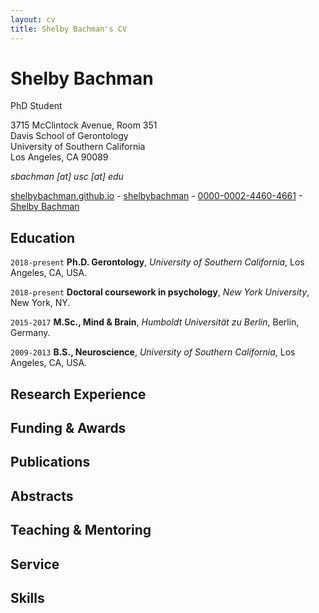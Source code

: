 ```yaml
---
layout: cv
title: Shelby Bachman's CV
---
```

# Shelby Bachman
PhD Student

3715 McClintock Avenue, Room 351
<br>
Davis School of Gerontology
<br>
University of Southern California
<br>
Los Angeles, CA 90089
<br>

*sbachman [at] usc [at] edu*

<div id="webaddress">
  <a href="https://shelbybachman.github.io"><i class="fas fa-home"></i> shelbybachman.github.io</a> - 
  <a href="https://github.com/shelbybachman"><i class="fab fa-github"></i>shelbybachman</a> - 
  <a href="https://orcid.org/0000-0002-4460-4661"><i class="ai ai-orcid"></i> 0000-0002-4460-4661</a> - 
  <a href="https://www.researchgate.net/profile/Shelby_Bachman"><i class="ai ai-researchgate"></i>Shelby Bachman</a>
</div>

## Education

`2018-present`
**Ph.D. Gerontology**, *University of Southern California*, Los Angeles, CA, USA.

`2018-present`
**Doctoral coursework in psychology**, *New York University*, New York, NY.

`2015-2017`
**M.Sc., Mind & Brain**, *Humboldt Universität zu Berlin*, Berlin, Germany.

`2009-2013`
**B.S., Neuroscience**, *University of Southern California*, Los Angeles, CA, USA.

## Research Experience

## Funding & Awards

## Publications

## Abstracts

## Teaching & Mentoring

## Service

## Skills

<!-- ### Footer

Last updated: June 2019 -->


